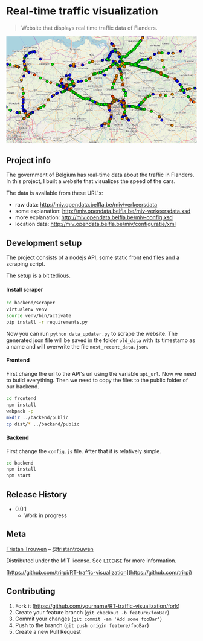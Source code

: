 # Real-time traffic visualization
> Website that displays real time traffic data of Flanders.

![](header.png)


## Project info

The government of Belgium has real-time data about the traffic in Flanders. In this project, I built a website that visualizes the speed of the cars.

The data is available from these URL's:

- raw data: http://miv.opendata.belfla.be/miv/verkeersdata
- some explanation: http://miv.opendata.belfla.be/miv-verkeersdata.xsd
- more explanation: http://miv.opendata.belfla.be/miv-config.xsd
- location data: http://miv.opendata.belfla.be/miv/configuratie/xml


## Development setup

The project consists of a nodejs API, some static front end files and a scraping script.

The setup is a bit tedious.

#### Install scraper

```bash
cd backend/scraper
virtualenv venv
source venv/bin/activate
pip install -r requirements.py
```

Now you can run `python data_updater.py` to scrape the website. The generated json file will be saved in the folder `old_data` with its timestamp as a name and will overwrite the file `most_recent_data.json`.

#### Frontend

First change the url to the API's url using the variable `api_url`. Now we need to build everything. Then we need to copy the files to the public folder of our backend.

```bash
cd frontend
npm install
webpack -p
mkdir ../backend/public
cp dist/* ../backend/public
```

#### Backend

First change the `config.js` file. After that it is relatively simple.

```bash
cd backend
npm install
npm start
```

## Release History

* 0.0.1
    * Work in progress

## Meta

[Tristan Trouwen](https://tristantrouwen.com) – [@tristantrouwen](https://twitter.com/tristantrouwen)

Distributed under the MIT license. See ``LICENSE`` for more information.

[https://github.com/trirpi/RT-traffic-visualization](https://github.com/trirpi)

## Contributing

1. Fork it (<https://github.com/yourname/RT-traffic-visualization/fork>)
2. Create your feature branch (`git checkout -b feature/fooBar`)
3. Commit your changes (`git commit -am 'Add some fooBar'`)
4. Push to the branch (`git push origin feature/fooBar`)
5. Create a new Pull Request

